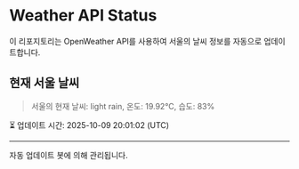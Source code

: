 
# Weather API Status

이 리포지토리는 OpenWeather API를 사용하여 서울의 날씨 정보를 자동으로 업데이트합니다.

## 현재 서울 날씨
> 서울의 현재 날씨: light rain, 온도: 19.92°C, 습도: 83%

⏳ 업데이트 시간: 2025-10-09 20:01:02 (UTC)

---
자동 업데이트 봇에 의해 관리됩니다.
